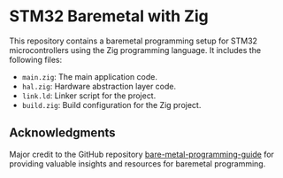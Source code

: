 # STM32 Baremetal with Zig

This repository contains a baremetal programming setup for STM32 microcontrollers using the Zig programming language. It includes the following files:
- `main.zig`: The main application code.
- `hal.zig`: Hardware abstraction layer code.
- `link.ld`: Linker script for the project.
- `build.zig`: Build configuration for the Zig project.

## Acknowledgments
Major credit to the GitHub repository [bare-metal-programming-guide](https://github.com/cpq/bare-metal-programming-guide) for providing valuable insights and resources for baremetal programming.

